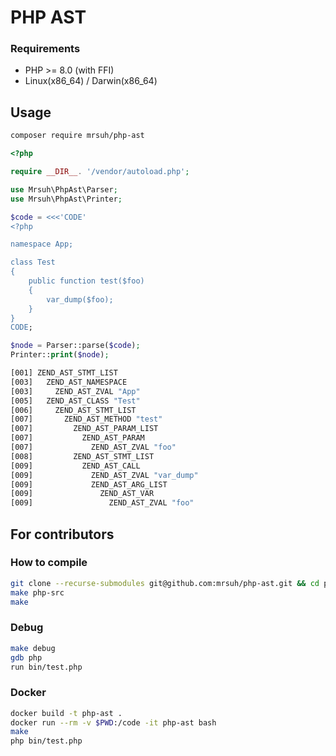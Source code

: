 # PHP AST

### Requirements
* PHP >= 8.0 (with FFI)
* Linux(x86_64) / Darwin(x86_64)

## Usage

```bash
composer require mrsuh/php-ast
```

```php
<?php

require __DIR__. '/vendor/autoload.php';

use Mrsuh\PhpAst\Parser;
use Mrsuh\PhpAst\Printer;

$code = <<<'CODE'
<?php

namespace App;

class Test
{
    public function test($foo)
    {
        var_dump($foo);
    }
}
CODE;

$node = Parser::parse($code);
Printer::print($node);
```

```bash
[001] ZEND_AST_STMT_LIST
[003]   ZEND_AST_NAMESPACE
[003]     ZEND_AST_ZVAL "App"
[005]   ZEND_AST_CLASS "Test"
[006]     ZEND_AST_STMT_LIST
[007]       ZEND_AST_METHOD "test"
[007]         ZEND_AST_PARAM_LIST
[007]           ZEND_AST_PARAM
[007]             ZEND_AST_ZVAL "foo"
[008]         ZEND_AST_STMT_LIST
[009]           ZEND_AST_CALL
[009]             ZEND_AST_ZVAL "var_dump"
[009]             ZEND_AST_ARG_LIST
[009]               ZEND_AST_VAR
[009]                 ZEND_AST_ZVAL "foo"
```

## For contributors

### How to compile

```bash
git clone --recurse-submodules git@github.com:mrsuh/php-ast.git && cd php-ast
make php-src
make
```

### Debug

```bash
make debug
gdb php
run bin/test.php
```

### Docker

```bash
docker build -t php-ast .
docker run --rm -v $PWD:/code -it php-ast bash
make
php bin/test.php
```
